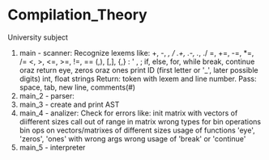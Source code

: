 # Compilation_Theory
University subject
1) main - scanner:
Recognize lexems like:  +, -, *, /
                        .+, .-, .*, ./
                        =, +=, -=, *=, /=
                         <, >, <=, >=, !=, ==
                        (,), [,], {,}
                        :
                        '
                        , ;
                        if, else, for, while
                        break, continue oraz return
                        eye, zeros oraz ones
                        print
                        ID (first letter or '_', later possible digits)
                        int, float
                        strings
Return: token with lexem and line number.
Pass: space, tab, new line, comments(#)
2) main_2 - parser:
3) main_3 - create and print AST
4) main_4 - analizer:
Check for errors like:
init matrix with vectors of diifferent sizes
call out of range in matrix
wrong types for bin operations
bin ops on vectors/matrixes of different sizes
usage of functions 'eye', 'zeros', 'ones' with wrong args
wrong usage of 'break' or 'continue'
5) main_5 - interpreter
